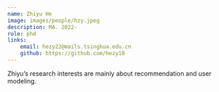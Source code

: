 ```yaml
---
name: Zhiyu He 
image: images/people/hzy.jpeg 
description: MA. 2022- 
role: phd 
links: 
    email: hezy22@mails.tsinghua.edu.cn 
    github: https://github.com/hezy18 
--- 
```


Zhiyu’s research interests are mainly about recommendation and user modeling.